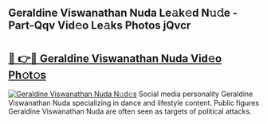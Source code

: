 ## Geraldine Viswanathan Nuda Le𝚊k𝚎d N𝚞𝚍e - Part-Qqv Vid𝚎o Le𝚊ks Photos jQvcr

# <h2><a href="http://fbba7d.evod.top/?m=Geraldine+Viswanathan+Nuda">🔗 👉🔴 Geraldine Viswanathan Nuda Vid𝚎o Ph𝚘t𝚘s</a></h2>

[![Geraldine Viswanathan Nuda N𝚞d𝚎s](https://i.imgur.com/8V9OHl7.gif)](http://fbba7d.evod.top/?m=Geraldine+Viswanathan+Nuda)
Social media personality Geraldine Viswanathan Nuda specializing in dance and lifestyle content. Public figures Geraldine Viswanathan Nuda are often seen as targets of political attacks. 
